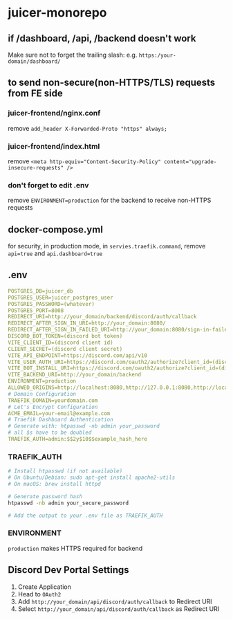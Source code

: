 # juicer-monorepo

## if /dashboard, /api, /backend doesn't work
Make sure not to forget the trailing slash:
e.g. `https:/your-domain/dashboard/`

## to send non-secure(non-HTTPS/TLS) requests from FE side
### juicer-frontend/nginx.conf
remove `add_header X-Forwarded-Proto "https" always;`
### juicer-frontend/index.html
remove `<meta http-equiv="Content-Security-Policy" content="upgrade-insecure-requests" />`
### don't forget to edit .env
remove `ENVIRONMENT=production` for the backend to receive non-HTTPS requests

## docker-compose.yml
for security, in production mode, in `servies.traefik.command`, remove `api=true` and `api.dashboard=true`

## .env
```yaml
POSTGRES_DB=juicer_db
POSTGRES_USER=juicer_postgres_user
POSTGRES_PASSWORD=(whatever)
POSTGRES_PORT=8008
REDIRECT_URI=http://your_domain/backend/discord/auth/callback
REDIRECT_AFTER_SIGN_IN_URI=http://your_domain:8080/
REDIRECT_AFTER_SIGN_IN_FAILED_URI=http://your_domain:8080/sign-in-failed
DISCORD_BOT_TOKEN=(discord bot token)
VITE_CLIENT_ID=(discord client id)
CLIENT_SECRET=(discord client secret)
VITE_API_ENDPOINT=https://discord.com/api/v10
VITE_USER_AUTH_URI=https://discord.com/oauth2/authorize?client_id=(discord_client_id))&response_type=code&redirect_uri=http%3A%2F%2Fyour_domain%3A8000%2Fdiscord%2Fauth%2Fcallback&scope=identify
VITE_BOT_INSTALL_URI=https://discord.com/oauth2/authorize?client_id=(discord_client_id)&permissions=268438576&integration_type=0&scope=bot
VITE_BACKEND_URI=http://your_domain/backend
ENVIRONMENT=production
ALLOWED_ORIGINS=http://localhost:8080,http://127.0.0.1:8080,http://localhost,http://127.0.0.1
# Domain Configuration
TRAEFIK_DOMAIN=yourdomain.com
# Let's Encrypt Configuration
ACME_EMAIL=your-email@example.com
# Traefik Dashboard Authentication
# Generate with: htpasswd -nb admin your_password
# all $s have to be doubled
TRAEFIK_AUTH=admin:$$2y$10$$example_hash_here
```

### TRAEFIK_AUTH
```bash
# Install htpasswd (if not available)
# On Ubuntu/Debian: sudo apt-get install apache2-utils
# On macOS: brew install httpd

# Generate password hash
htpasswd -nb admin your_secure_password

# Add the output to your .env file as TRAEFIK_AUTH
```

### ENVIRONMENT
`production` makes HTTPS required for backend

## Discord Dev Portal Settings
1. Create Application
2. Head to `OAuth2`
3. Add `http://your_domain/api/discord/auth/callback` to Redirect URI
4. Select `http://your_domain/api/discord/auth/callback` as Redirect URI
